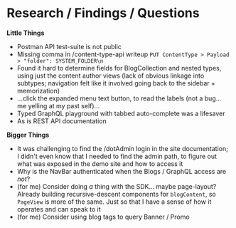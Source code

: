 # Research / Findings / Questions

**Little Things**

- Postman API test-suite is not public
- Missing comma in /content-type-api writeup `PUT ContentType > Payload > "folder": SYSTEM_FOLDER\n`
- Found it hard to determine fields for BlogCollection and nested types, using just the content author views (lack of obvious linkage into subtypes; navigation felt like it involved going back to the sidebar + memorization)
- ...click the expanded menu text button, to read the labels (not a bug... me yelling at my past self)...
- Typed GraphQL playground with tabbed auto-complete was a lifesaver
- As is REST API documentation

**Bigger Things**

- It was challenging to find the /dotAdmin login in the site documentation; I didn't even know that I needed to find the admin path, to figure out what was exposed in the demo site and how to access it
- Why is the NavBar authenticated when the Blogs / GraphQL access are *not*?
- (for me) Consider doing *a* thing with the SDK... maybe page-layout? Already building recursive-descent components for `blogContent`, so `PageView` is more of the same. Just so that I have a sense of how it operates and can speak to it
- (for me) Consider using blog tags to query Banner / Promo
